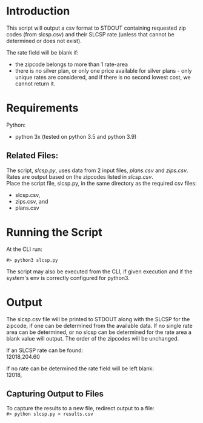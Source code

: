# Introduction
This script will output a csv format to STDOUT containing requested zip codes (from slcsp.csv) and their 
SLCSP rate (unless that cannot be determined or does not exist).

The rate field will be blank if:
* the zipcode belongs to more than 1 rate-area
* there is no silver plan, or only one price available for silver plans - only unique rates are considered, and if there is no second lowest cost, we cannot return it.

# Requirements
Python:
* python 3x (tested on python 3.5 and python 3.9)

## Related Files:
The script, *slcsp.py*, uses data from 2 input files, *plans.csv* and *zips.csv*.  Rates
are output based on the zipcodes listed in *slcsp.csv*.  
Place the script file, slcsp.py, in the same directory as the required csv files:  
* slcsp.csv,
* zips.csv, and
* plans.csv 

# Running the Script
At the CLI run:

```#> python3 slcsp.py ```

The script may also be executed from the CLI, if given execution and if the system's env is correctly configured for python3.  

# Output
The slcsp.csv file will be printed to STDOUT along with the SLCSP for the zipcode, if one 
can be determined from the available data.  If no single rate area can be determined, or no 
slcsp can be determined for the rate area a blank value will output.  The order of the 
zipcodes will be unchanged.  

If an SLCSP rate can be found:  
12018,204.60

If no rate can be determined the rate field will be left blank:  
12018,

## Capturing Output to Files
To capture the results to a new file, redirect output to a file:  
```#> python slcsp.py > results.csv```
